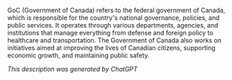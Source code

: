 GoC (Government of Canada) refers to the federal government of Canada, which is responsible for the country's national governance, policies, and public services. It operates through various departments, agencies, and institutions that manage everything from defense and foreign policy to healthcare and transportation. The Government of Canada also works on initiatives aimed at improving the lives of Canadian citizens, supporting economic growth, and maintaining public safety.

*This description was generated by ChatGPT*